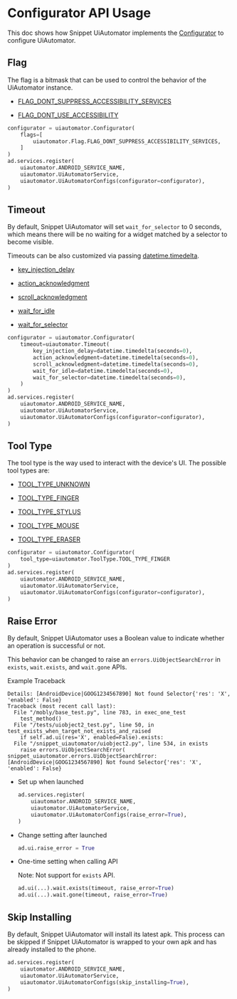 # Configurator API Usage

This doc shows how Snippet UiAutomator implements the
[Configurator](https://developer.android.com/reference/androidx/test/uiautomator/Configurator)
to configure UiAutomator.

## Flag

The flag is a bitmask that can be used to control the behavior of the
UiAutomator instance.

-   [FLAG_DONT_SUPPRESS_ACCESSIBILITY_SERVICES](https://developer.android.com/reference/android/app/UiAutomation.html#FLAG_DONT_SUPPRESS_ACCESSIBILITY_SERVICES)

-   [FLAG_DONT_USE_ACCESSIBILITY](https://developer.android.com/reference/android/app/UiAutomation.html#FLAG_DONT_USE_ACCESSIBILITY)

```python
configurator = uiautomator.Configurator(
    flags=[
        uiautomator.Flag.FLAG_DONT_SUPPRESS_ACCESSIBILITY_SERVICES,
    ]
)
ad.services.register(
    uiautomator.ANDROID_SERVICE_NAME,
    uiautomator.UiAutomatorService,
    uiautomator.UiAutomatorConfigs(configurator=configurator),
)
```

## Timeout

By default, Snippet UiAutomator will set `wait_for_selector` to 0 seconds, which
means there will be no waiting for a widget matched by a selector to become
visible.

Timeouts can be also customized via passing
[datetime.timedelta](https://docs.python.org/3/library/datetime.html#timedelta-objects).

-   [key_injection_delay](https://developer.android.com/reference/androidx/test/uiautomator/Configurator#setKeyInjectionDelay\(long\))

-   [action_acknowledgment](https://developer.android.com/reference/androidx/test/uiautomator/Configurator#setActionAcknowledgmentTimeout\(long\))

-   [scroll_acknowledgment](https://developer.android.com/reference/androidx/test/uiautomator/Configurator#setScrollAcknowledgmentTimeout\(long\))

-   [wait_for_idle](https://developer.android.com/reference/androidx/test/uiautomator/Configurator#setWaitForIdleTimeout\(long\))

-   [wait_for_selector](https://developer.android.com/reference/androidx/test/uiautomator/Configurator#setWaitForSelectorTimeout\(long\))

```python
configurator = uiautomator.Configurator(
    timeout=uiautomator.Timeout(
        key_injection_delay=datetime.timedelta(seconds=0),
        action_acknowledgment=datetime.timedelta(seconds=0),
        scroll_acknowledgment=datetime.timedelta(seconds=0),
        wait_for_idle=datetime.timedelta(seconds=0),
        wait_for_selector=datetime.timedelta(seconds=0),
    )
)
ad.services.register(
    uiautomator.ANDROID_SERVICE_NAME,
    uiautomator.UiAutomatorService,
    uiautomator.UiAutomatorConfigs(configurator=configurator),
)
```

## Tool Type

The tool type is the way used to interact with the device's UI. The possible
tool types are:

-   [TOOL_TYPE_UNKNOWN](https://developer.android.com/reference/android/view/MotionEvent#TOOL_TYPE_UNKNOWN)

-   [TOOL_TYPE_FINGER](https://developer.android.com/reference/android/view/MotionEvent#TOOL_TYPE_FINGER)

-   [TOOL_TYPE_STYLUS](https://developer.android.com/reference/android/view/MotionEvent#TOOL_TYPE_STYLUS)

-   [TOOL_TYPE_MOUSE](https://developer.android.com/reference/android/view/MotionEvent#TOOL_TYPE_MOUSE)

-   [TOOL_TYPE_ERASER](https://developer.android.com/reference/android/view/MotionEvent#TOOL_TYPE_ERASER)

```python
configurator = uiautomator.Configurator(
    tool_type=uiautomator.ToolType.TOOL_TYPE_FINGER
)
ad.services.register(
    uiautomator.ANDROID_SERVICE_NAME,
    uiautomator.UiAutomatorService,
    uiautomator.UiAutomatorConfigs(configurator=configurator),
)
```

## Raise Error

By default, Snippet UiAutomator uses a Boolean value to indicate whether an
operation is successful or not.

This behavior can be changed to raise an `errors.UiObjectSearchError` in
`exists`, `wait.exists`, and `wait.gone` APIs.

<section class="zippy" id="UiObjectSearchError">

Example Traceback

```
Details: [AndroidDevice|GOOG1234567890] Not found Selector{'res': 'X', 'enabled': False}
Traceback (most recent call last):
  File "/mobly/base_test.py", line 783, in exec_one_test
    test_method()
  File "/tests/uiobject2_test.py", line 50, in test_exists_when_target_not_exists_and_raised
    if self.ad.ui(res='X', enabled=False).exists:
  File "/snippet_uiautomator/uiobject2.py", line 534, in exists
    raise errors.UiObjectSearchError(
snippet_uiautomator.errors.UiObjectSearchError: [AndroidDevice|GOOG1234567890] Not found Selector{'res': 'X', 'enabled': False}
```

</section>

-   Set up when launched

    ```python
    ad.services.register(
        uiautomator.ANDROID_SERVICE_NAME,
        uiautomator.UiAutomatorService,
        uiautomator.UiAutomatorConfigs(raise_error=True),
    )
    ```

-   Change setting after launched

    ```python
    ad.ui.raise_error = True
    ```

-   One-time setting when calling API

    Note: Not support for `exists` API.

    ```python
    ad.ui(...).wait.exists(timeout, raise_error=True)
    ad.ui(...).wait.gone(timeout, raise_error=True)
    ```

## Skip Installing

By default, Snippet UiAutomator will install its latest apk. This process can
be skipped if Snippet UiAutomator is wrapped to your own apk and has already
installed to the phone.

```python
ad.services.register(
    uiautomator.ANDROID_SERVICE_NAME,
    uiautomator.UiAutomatorService,
    uiautomator.UiAutomatorConfigs(skip_installing=True),
)
```
